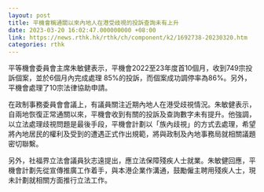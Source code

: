 ```yaml
---
layout: post
title: 平機會稱通關以來內地人在港受歧視的投訴查詢未有上升
date: 2023-03-20 16:02:47.000000000 +08:00
link: https://news.rthk.hk/rthk/ch/component/k2/1692738-20230320.htm
categories: rthk
---
```


平等機會委員會主席朱敏健表示，平機會2022至23年度首10個月，收到749宗投訴個案，並於6個月內完成處理 85%的投訴，而個案成功調停率為86%。另外，平機會處理了10宗法律協助申請。

在政制事務委員會會議上，有議員關注近期內地人在港受歧視情況。朱敏健表示，自兩地恢復正常通關以來，平機會收到有關的投訴及查詢數字未有提升。他強調，以立法處理歧視問題是最後手段，平機會計劃以「族內歧視」的方式去處理，希望將內地居民的權利及受到的遭遇正式作出規範，將與政制及內地事務局就相關議題密切聯繫。

另外，社福界立法會議員狄志遠提出，應立法保障殘疾人士就業。朱敏健回應，平機會計劃先從宣傳推廣工作着手，與本港企業作溝通，鼓勵僱主聘用殘疾人士，現未計劃就相關方面推行立法工作。

